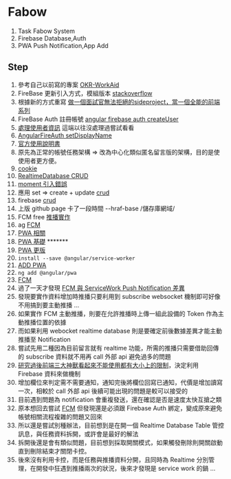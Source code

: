 # Fabow

1. Task Fabow System
2. Firebase Database,Auth
3. PWA Push Notification,App Add

## Step

1. 參考自己以前寫的專案 [OKR-WorkAid](https://github.com/Big-Code-Milk/Side-Project-OKR-WorkAid/tree/main/studio-backstage)
2. FireBase 更新引入方式，模組版本 [stackoverflow](https://stackoverflow.com/questions/47920838/typescript-error-cannot-find-module-firebase-app)
3. 根據新的方式重寫 [做一個面試官無法拒絕的sideproject，當一個全能的前端系列](https://ithelp.ithome.com.tw/articles/10272945)
4. FireBase Auth 註冊帳號 [angular firebase auth createUser](https://www.positronx.io/create-user-with-email-password-in-firebase-and-angular/)
5. [處理使用者資訊](https://givemepass.blogspot.com/2017/05/firebase-authentication-user.html) 這端以往沒處理過嘗試看看
6. [AngularFireAuth setDisplayName](https://stackoverflow.com/questions/60405997/angular-8-firebase-how-do-i-set-the-displayname-when-creating-user-with-email)
7. [官方使用說明書](https://firebase.google.com/docs/reference/android/com/google/firebase/auth/FirebaseUser)
8. 原先為正常的帳號任務架構 => 改為中心化類似匿名留言版的架構，目的是使使用者更方便。
9. [cookie](https://shubo.io/cookies/#%E5%A6%82%E4%BD%95%E7%94%A8-javascrip-%E5%AF%AB%E5%85%A5-cookie)
10. [RealtimeDatabase CRUD](https://www.digitalocean.com/community/tutorials/angular-firebase-crud-operations)
11. [moment 引入錯誤](https://stackoverflow.com/questions/35272832/systemjs-moment-is-not-a-function)
12. 應用 set => create + update [crud](https://www.bezkoder.com/angular-12-firestore-crud-angularfirestore/)
13. firebase [crud](https://www.oxxostudio.tw/articles/201905/firebase-firestore.html)
14. 上版 github page 卡了一段時間 --hraf-base /儲存庫網域/
15. FCM free [推播實作](https://medium.com/%E5%BD%BC%E5%BE%97%E6%BD%98%E7%9A%84-swift-ios-app-%E9%96%8B%E7%99%BC%E5%95%8F%E9%A1%8C%E8%A7%A3%E7%AD%94%E9%9B%86/%E5%88%A9%E7%94%A8-firebase-cloud-messaging-fcm-%E7%99%BC%E9%80%81%E6%8E%A8%E6%92%AD-b4a9bd4f89d6)
16. ag [FCM](https://ithelp.ithome.com.tw/articles/10196749)
18. [PWA 相關](https://jonny-huang.github.io/angular/training/19_pwa/)
19. [PWA 基礎](https://ithelp.ithome.com.tw/articles/10197329) *******
20. [PWA 更版](https://blog.kevinyang.net/2018/09/07/angular-sw-update/)
21. `install --save @angular/service-worker`
22. [ADD PWA](https://www.twblogs.net/a/5d745167bd9eee541c3423d9)
23. `ng add @angular/pwa`
24. [FCM](https://nick-chen.medium.com/%E4%BD%BF%E7%94%A8-firebase-%E5%BF%AB%E9%80%9F%E5%BB%BA%E7%AB%8B%E7%B6%B2%E9%A0%81%E6%8E%A8%E6%92%AD%E6%9C%8D%E5%8B%99-web-push-notifications-service-3e7b0d0c5ac6)
25. 過了一天才發現 [FCM 與 ServiceWork Push Notification 差異](https://www.letswrite.tw/pwa-web-push/)
26. 發現要實作資料增加時推播只要利用到 subscribe websocket 機制即可好像不用搞到要主動推播 ...
27. 如果實作 FCM 主動推播，則要在允許推播時上傳一組此設備的 Token 作為主動推播位置的依據
28. 而如果利用 webocket realtime database 則是要確定前後數據差異才能主動推播至 Notification
29. 嘗試先用二種因為目前留言就有 realtime 功能，所需的推播只需要借助回傳的 subscribe 資料就不用再 call 外部 api 避免過多的問題
30. [研究過後前端三大神獸看起來不能使用都有大小上的限制](https://medium.com/@bebebobohaha/cookie-localstorage-sessionstorage-%E5%B7%AE%E7%95%B0-9e1d5df3dd7f)，決定利用 Firebase 資料來做機制
31. 增加欄位來判定需不需要通知，通知完後將欄位回寫已通知，代價是增加讀寫一次，相較於 call 外部 api 後續可能出現的問題是較可以接受的
32. 目前遇到問題為 notification 會重複發送，還在確認是否是速度太快互搶之類
33. 原本想回去嘗試 [FCM](https://medium.com/mighty-ghost-hack/angular-8-firebase-cloud-messaging-push-notifications-cc80d9b36f82) 但發現還是必須跟 Firebase Auth 綁定，變成原來避免帳號相關流程複雜的問題又回來
34. 所以還是嘗試別種辦法，目前想到是在開一個 Realtime Database Table 管控訊息，與任務資料拆開，或許會是最好的解法
35. 拆開後還是會有類似問題，目前想到採取開關模式，如果觸發刪除則開關啟動直到刪除結束才關閉卡控。
36. 後來沒有利用卡控，而是任務與推播資料分開，且同時為 Realtime 分別管理，在開發中狂遇到推播兩次的狀況，後來才發現是 service work 的鍋 ...
